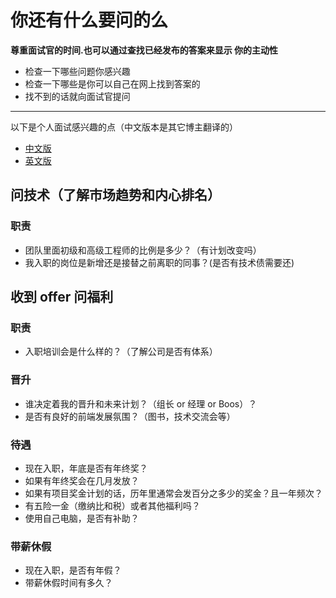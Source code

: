# 你还有什么要问的么

**尊重面试官的时间.也可以通过查找已经发布的答案来显示 你的主动性**

- 检查一下哪些问题你感兴趣
- 检查一下哪些是你可以自己在网上找到答案的
- 找不到的话就向面试官提问

---

以下是个人面试感兴趣的点（中文版本是其它博主翻译的）

- [中文版](https://juejin.cn/post/6844904018091704334)
- [英文版](https://github.com/viraptor/reverse-interview)

## 问技术（了解市场趋势和内心排名）

### 职责

- 团队里面初级和高级工程师的比例是多少？（有计划改变吗）
- 我入职的岗位是新增还是接替之前离职的同事？(是否有技术债需要还)

## 收到 offer 问福利

### 职责

- 入职培训会是什么样的？（了解公司是否有体系）

### 晋升

- 谁决定着我的晋升和未来计划？（组长 or 经理 or Boos）？
- 是否有良好的前端发展氛围？（图书，技术交流会等）

### 待遇

- 现在入职，年底是否有年终奖？
- 如果有年终奖会在几月发放？
- 如果有项目奖金计划的话，历年里通常会发百分之多少的奖金？且一年频次？
- 有五险一金（缴纳比和税）或者其他福利吗？
- 使用自己电脑，是否有补助？

### 带薪休假

- 现在入职，是否有年假？
- 带薪休假时间有多久？
